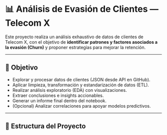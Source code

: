 # 📊 Análisis de Evasión de Clientes — Telecom X

Este proyecto realiza un análisis exhaustivo de datos de clientes de Telecom X, con el objetivo de **identificar patrones y factores asociados a la evasión (Churn)** y proponer estrategias para mejorar la retención.

---

## 📌 Objetivo
- Explorar y procesar datos de clientes (JSON desde API en GitHub).
- Aplicar limpieza, transformación y estandarización de datos (ETL).
- Realizar análisis exploratorio (EDA) con visualizaciones.
- Extraer conclusiones e insights accionables.
- Generar un informe final dentro del notebook.
- (Opcional) Analizar correlaciones para apoyar modelos predictivos.

---

## 📂 Estructura del Proyecto
